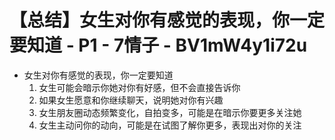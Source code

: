 # 【总结】女生对你有感觉的表现，你一定要知道 - P1 - 7情子 - BV1mW4y1i72u

-   女生对你有感觉的表现，你一定要知道
    1.  女生可能会暗示你她对你有好感，但不会直接告诉你
    2.  如果女生愿意和你继续聊天，说明她对你有兴趣
    3.  女生朋友圈动态频繁变化，自拍变多，可能是在暗示你要更多关注她
    4.  女生主动问你的动向，可能是在试图了解你更多，表现出对你的关注